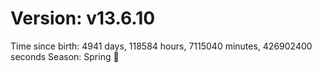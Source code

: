 # Version: v13.6.10
Time since birth: 4941 days, 118584 hours, 7115040 minutes, 426902400 seconds
Season: Spring 🌸
